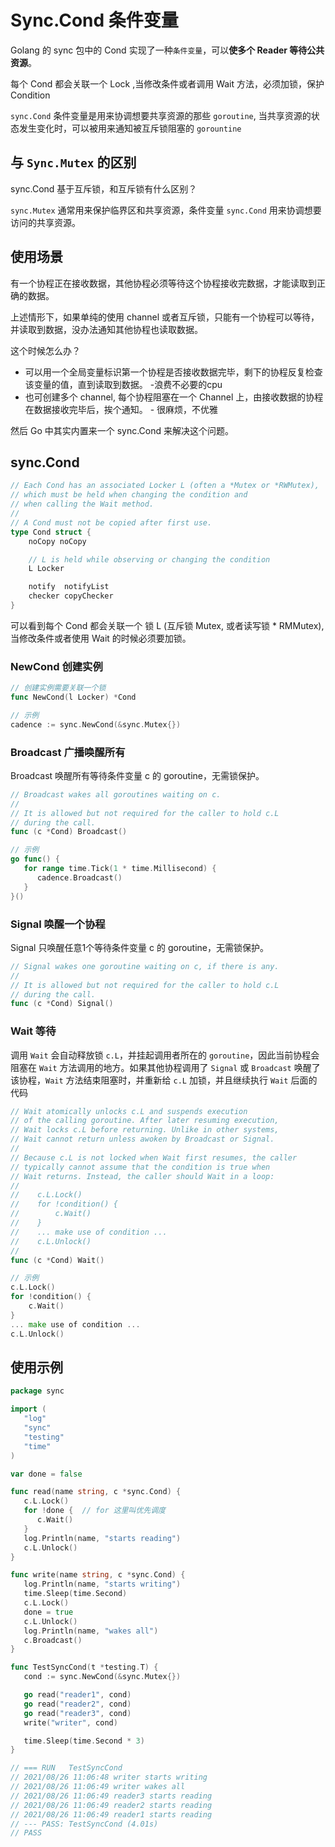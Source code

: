 # Sync.Cond 条件变量

Golang 的 sync 包中的 Cond 实现了一种`条件变量`，可以**使多个 Reader 等待公共资源**。

每个 Cond 都会关联一个 Lock ,当修改条件或者调用 Wait 方法，必须加锁，保护 Condition

`sync.Cond` 条件变量是用来协调想要共享资源的那些 `goroutine`, 当共享资源的状态发生变化时，可以被用来通知被互斥锁阻塞的 `gorountine`


## 与 `Sync.Mutex` 的区别

sync.Cond 基于互斥锁，和互斥锁有什么区别？


`sync.Mutex` 通常用来保护临界区和共享资源，条件变量 `sync.Cond` 用来协调想要访问的共享资源。


## 使用场景

有一个协程正在接收数据，其他协程必须等待这个协程接收完数据，才能读取到正确的数据。

上述情形下，如果单纯的使用 channel 或者互斥锁，只能有一个协程可以等待，并读取到数据，没办法通知其他协程也读取数据。


这个时候怎么办？


- 可以用一个全局变量标识第一个协程是否接收数据完毕，剩下的协程反复检查该变量的值，直到读取到数据。  -浪费不必要的cpu
- 也可创建多个 channel, 每个协程阻塞在一个 Channel 上，由接收数据的协程在数据接收完毕后，挨个通知。 - 很麻烦，不优雅


然后 Go 中其实内置来一个 sync.Cond 来解决这个问题。


## sync.Cond

```go
// Each Cond has an associated Locker L (often a *Mutex or *RWMutex),
// which must be held when changing the condition and
// when calling the Wait method.
//
// A Cond must not be copied after first use.
type Cond struct {
    noCopy noCopy

    // L is held while observing or changing the condition
    L Locker

    notify  notifyList
    checker copyChecker
}

```

可以看到每个 Cond 都会关联一个 锁 L (互斥锁 Mutex, 或者读写锁 * RMMutex), 当修改条件或者使用 Wait 的时候必须要加锁。


### NewCond 创建实例

```go
// 创建实例需要关联一个锁
func NewCond(l Locker) *Cond

// 示例
cadence := sync.NewCond(&sync.Mutex{})
```


### Broadcast 广播唤醒所有

Broadcast 唤醒所有等待条件变量 c 的 goroutine，无需锁保护。

```go
// Broadcast wakes all goroutines waiting on c.
//
// It is allowed but not required for the caller to hold c.L
// during the call.
func (c *Cond) Broadcast()

// 示例
go func() {
   for range time.Tick(1 * time.Millisecond) {
      cadence.Broadcast()
   }
}()

```


### Signal 唤醒一个协程

Signal 只唤醒任意1个等待条件变量 c 的 goroutine，无需锁保护。

```go
// Signal wakes one goroutine waiting on c, if there is any.
//
// It is allowed but not required for the caller to hold c.L
// during the call.
func (c *Cond) Signal()

```


### Wait 等待

调用 `Wait` 会自动释放锁 `c.L`，并挂起调用者所在的 `goroutine`，因此当前协程会阻塞在 `Wait` 方法调用的地方。如果其他协程调用了 `Signal` 或 `Broadcast` 唤醒了该协程，`Wait` 方法结束阻塞时，并重新给 `c.L` 加锁，并且继续执行 `Wait` 后面的代码


```go
// Wait atomically unlocks c.L and suspends execution
// of the calling goroutine. After later resuming execution,
// Wait locks c.L before returning. Unlike in other systems,
// Wait cannot return unless awoken by Broadcast or Signal.
//
// Because c.L is not locked when Wait first resumes, the caller
// typically cannot assume that the condition is true when
// Wait returns. Instead, the caller should Wait in a loop:
//
//    c.L.Lock()
//    for !condition() {
//        c.Wait()
//    }
//    ... make use of condition ...
//    c.L.Unlock()
//
func (c *Cond) Wait()

// 示例
c.L.Lock()
for !condition() {
    c.Wait()
}
... make use of condition ...
c.L.Unlock()

```


## 使用示例

```go
package sync

import (
   "log"
   "sync"
   "testing"
   "time"
)

var done = false

func read(name string, c *sync.Cond) {
   c.L.Lock()
   for !done {  // for 这里叫优先调度
      c.Wait()
   }
   log.Println(name, "starts reading")
   c.L.Unlock()
}

func write(name string, c *sync.Cond) {
   log.Println(name, "starts writing")
   time.Sleep(time.Second)
   c.L.Lock()
   done = true
   c.L.Unlock()
   log.Println(name, "wakes all")
   c.Broadcast()
}

func TestSyncCond(t *testing.T) {
   cond := sync.NewCond(&sync.Mutex{})

   go read("reader1", cond)
   go read("reader2", cond)
   go read("reader3", cond)
   write("writer", cond)

   time.Sleep(time.Second * 3)
}

// === RUN   TestSyncCond
// 2021/08/26 11:06:48 writer starts writing
// 2021/08/26 11:06:49 writer wakes all
// 2021/08/26 11:06:49 reader3 starts reading
// 2021/08/26 11:06:49 reader2 starts reading
// 2021/08/26 11:06:49 reader1 starts reading
// --- PASS: TestSyncCond (4.01s)
// PASS



```